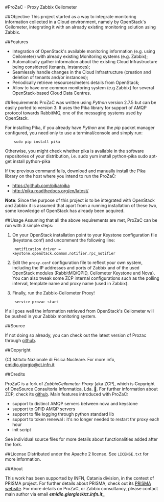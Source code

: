 #ProZaC - Proxy Zabbix Ceilometer


##Objective
This project started as a way to integrate monitoring information collected in a Cloud environment, namely by OpenStack's Ceilometer, integrating it with an already existing monitoring solution using Zabbix.

##Features

* Integration of OpenStack's available monitoring information (e.g. using Ceilometer) with already existing Monitoring systems (e.g. Zabbix);
* Automatically gather information about the existing Cloud Infrastructure being considered (tenants, instances);
* Seamlessly handle changes in the Cloud Infrastructure (creation and deletion of tenants and/or instances);
* Periodically retrieve resources/meters details from OpenStack;
* Allow to have one common monitoring system (e.g Zabbix) for several OpenStack-based Cloud Data Centres.

##Requirements
ProZaC was written using _Python_ version 2.7.5 but can be easily ported to version 3. It uses the Pika library for support of AMQP protocol towards RabbitMQ, one of the messaging systems used by OpenStack.

For installing Pika, if you already have _Python_ and the _pip_ packet manager configured, you need only to use a terminal/console and simply run:

		sudo pip install pika

Otherwise, you might check whether pika is available in the software repositories of your distribution, i.e.
	        sudo yum install python-pika 
		sudo apt-get install python-pika

If the previous command fails, download and manually install the Pika library on the host where you intend to run the ProZaC:

* https://github.com/pika/pika
* http://pika.readthedocs.org/en/latest/

**Note:** Since the purpose of this project is to be integrated with OpenStack and Zabbix it is assumed that apart from a running installation of these two, some knowledge of OpenStack has already been acquired.

##Usage
Assuming that all the above requirements are met, ProZaC can be run  with 3 simple steps:

1. On your OpenStack installation point to your Keystone configuration file (keystone.conf) and uncomment the following line:

		notification_driver = keystone.openstack.common.notifier.rpc_notifier

2. Edit the `proxy.conf` configuration file to reflect your own system, including the IP addresses and ports of Zabbix and of the used OpenStack modules (RabbitMQ/QPID, Ceilometer Keystone and Nova). You can also tweak some ZCP internal configurations such as the polling interval, template name and proxy name (used in Zabbix).

3. Finally, run the Zabbix-Ceilometer Proxy!

		service prozac start

If all goes well the information retrieved from OpenStack's Ceilometer will be pushed in your Zabbix monitoring system.

##Source

If not doing so already, you can check out the latest version of Prozac through [github](https://github.com/INFN-Catania/ProZaC).

##Copyright

(C) Istituto Nazionale di Fisica Nucleare. For more info, emidio.giorgio@ct.infn.it

##Credits

ProZaC is a fork of *ZabbixCeilometer-Proxy* (aka ZCP), which is Copyright of OneSource Consultoria Informatica, Lda. [🔗](http://www.onesource.pt). For further information about ZCP, check its [github](https://github.com/clmarques/ZabbixCeilometer-Proxy).
Main features introduced with ProZaC:

* support to distinct AMQP servers between nova and keystone
* support to QPID AMQP servers 
* support to file logging through python standard lib
* support to token renewal : it's no longer needed to restart thr proxy each hour
* init script
 
See individual source files for more details about functionalities added after the fork.

##License
Distributed under the Apache 2 license. See ``LICENSE.txt`` for more information.

##About

This work has been supported by INFN, Catania division, in the context of PRISMA project. For further details about PRISMA, check out its [PRISMA website](http://www.ponsmartcities-prisma.it/). 
For more details on ProZaC, or Zabbix consultancy, please contact main author via email **_emidio.giorgio✉️ct.infn.it__**   
